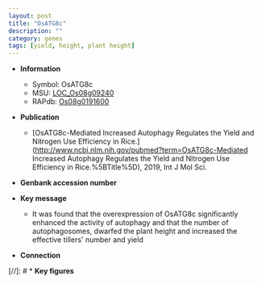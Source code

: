 ```yaml
---
layout: post
title: "OsATG8c"
description: ""
category: genes
tags: [yield, height, plant height]
---
```


* **Information**  
    + Symbol: OsATG8c  
    + MSU: [LOC_Os08g09240](http://rice.uga.edu/cgi-bin/ORF_infopage.cgi?orf=LOC_Os08g09240)  
    + RAPdb: [Os08g0191600](http://rapdb.dna.affrc.go.jp/viewer/gbrowse_details/irgsp1?name=Os08g0191600)  

* **Publication**  
    + [OsATG8c-Mediated Increased Autophagy Regulates the Yield and Nitrogen Use Efficiency in Rice.](http://www.ncbi.nlm.nih.gov/pubmed?term=OsATG8c-Mediated Increased Autophagy Regulates the Yield and Nitrogen Use Efficiency in Rice.%5BTitle%5D), 2019, Int J Mol Sci.

* **Genbank accession number**  

* **Key message**  
    + It was found that the overexpression of OsATG8c significantly enhanced the activity of autophagy and that the number of autophagosomes, dwarfed the plant height and increased the effective tillers' number and yield

* **Connection**  

[//]: # * **Key figures**  


